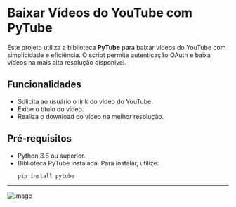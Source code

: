 # Baixar Vídeos do YouTube com PyTube

Este projeto utiliza a biblioteca **PyTube** para baixar vídeos do YouTube com simplicidade e eficiência. O script permite autenticação OAuth e baixa vídeos na mais alta resolução disponível.

## Funcionalidades
- Solicita ao usuário o link do vídeo do YouTube.
- Exibe o título do vídeo.
- Realiza o download do vídeo na melhor resolução.

## Pré-requisitos
- Python 3.6 ou superior.
- Biblioteca PyTube instalada. Para instalar, utilize:
  ```bash
  pip install pytube

---

![image](https://github.com/user-attachments/assets/7adb10a8-5fbc-4ccb-ac1d-d3482b987496)

